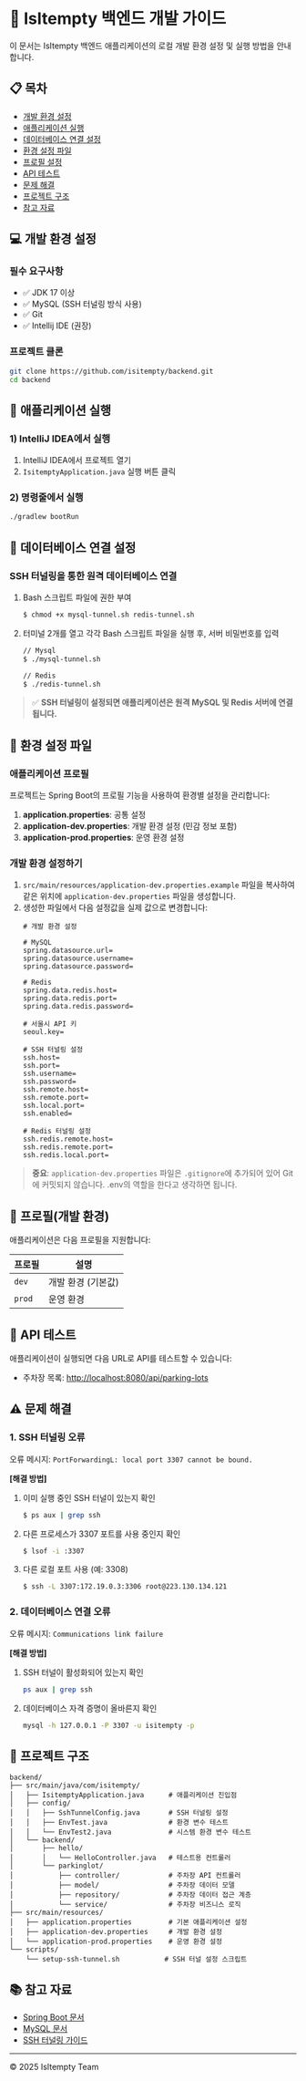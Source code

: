 # 🚗 IsItempty 백엔드 개발 가이드

이 문서는 IsItempty 백엔드 애플리케이션의 로컬 개발 환경 설정 및 실행 방법을 안내합니다.

## 📋 목차

- [개발 환경 설정](#개발-환경-설정)
- [애플리케이션 실행](#애플리케이션-실행)
- [데이터베이스 연결 설정](#데이터베이스-연결-설정)
- [환경 설정 파일](#환경-설정-파일)
- [프로필 설정](#프로필-설정)
- [API 테스트](#api-테스트)
- [문제 해결](#문제-해결)
- [프로젝트 구조](#프로젝트-구조)
- [참고 자료](#참고-자료)

## 💻 개발 환경 설정

### 필수 요구사항

- ✅ JDK 17 이상
- ✅ MySQL (SSH 터널링 방식 사용)
- ✅ Git
- ✅ Intellij IDE (권장)

### 프로젝트 클론

```bash
git clone https://github.com/isitempty/backend.git
cd backend
```

## 🚀 애플리케이션 실행

### 1) IntelliJ IDEA에서 실행

1. IntelliJ IDEA에서 프로젝트 열기
2. `IsitemptyApplication.java` 실행 버튼 클릭

### 2) 명령줄에서 실행

```bash
./gradlew bootRun
```

## 🔌 데이터베이스 연결 설정

### SSH 터널링을 통한 원격 데이터베이스 연결
1. Bash 스크립트 파일에 권한 부여
   ```bash
   $ chmod +x mysql-tunnel.sh redis-tunnel.sh
   ```

2. 터미널 2개를 열고 각각 Bash 스크립트 파일을 실행 후, 서버 비밀번호를 입력
   ```bash
   // Mysql
   $ ./mysql-tunnel.sh
   
   // Redis
   $ ./redis-tunnel.sh
   ```

> ✅ **SSH 터널링이 설정되면 애플리케이션은 원격 MySQL 및 Redis 서버에 연결됩니다.**

## 🔐 환경 설정 파일

### 애플리케이션 프로필

프로젝트는 Spring Boot의 프로필 기능을 사용하여 환경별 설정을 관리합니다:

1. **application.properties**: 공통 설정
2. **application-dev.properties**: 개발 환경 설정 (민감 정보 포함)
3. **application-prod.properties**: 운영 환경 설정

### 개발 환경 설정하기

1. `src/main/resources/application-dev.properties.example` 파일을 복사하여 같은 위치에 `application-dev.properties` 파일을 생성합니다.
2. 생성한 파일에서 다음 설정값을 실제 값으로 변경합니다:
   ```properties
   # 개발 환경 설정

   # MySQL
   spring.datasource.url=
   spring.datasource.username=
   spring.datasource.password=
   
   # Redis
   spring.data.redis.host=
   spring.data.redis.port=
   spring.data.redis.password=
   
   # 서울시 API 키
   seoul.key=
   
   # SSH 터널링 설정
   ssh.host=
   ssh.port=
   ssh.username=
   ssh.password=
   ssh.remote.host=
   ssh.remote.port=
   ssh.local.port=
   ssh.enabled=
   
   # Redis 터널링 설정
   ssh.redis.remote.host=
   ssh.redis.remote.port=
   ssh.redis.local.port=
   ```

> **중요**: `application-dev.properties` 파일은 `.gitignore`에 추가되어 있어 Git에 커밋되지 않습니다. .env의 역할을 한다고 생각하면 됩니다.

## 🔄 프로필(개발 환경)

애플리케이션은 다음 프로필을 지원합니다:

| 프로필 | 설명 |
|--------|------|
| `dev` | 개발 환경 (기본값) |
| `prod` | 운영 환경 |

## 🧪 API 테스트

애플리케이션이 실행되면 다음 URL로 API를 테스트할 수 있습니다:

- 주차장 목록: [http://localhost:8080/api/parking-lots](http://localhost:8080/api/parking-lots)

## ⚠️ 문제 해결

### 1. SSH 터널링 오류

오류 메시지: `PortForwardingL: local port 3307 cannot be bound.`

**[해결 방법]**

1. 이미 실행 중인 SSH 터널이 있는지 확인
   ```bash
   $ ps aux | grep ssh
   ```

2. 다른 프로세스가 3307 포트를 사용 중인지 확인
   ```bash
   $ lsof -i :3307
   ```

3. 다른 로컬 포트 사용 (예: 3308)
   ```bash
   $ ssh -L 3307:172.19.0.3:3306 root@223.130.134.121
   ```

### 2. 데이터베이스 연결 오류

오류 메시지: `Communications link failure`

**[해결 방법]**

1. SSH 터널이 활성화되어 있는지 확인
   ```bash
   ps aux | grep ssh
   ```

2. 데이터베이스 자격 증명이 올바른지 확인
   ```bash
   mysql -h 127.0.0.1 -P 3307 -u isitempty -p
   ```

## 📁 프로젝트 구조

```
backend/
├── src/main/java/com/isitempty/
│   ├── IsitemptyApplication.java      # 애플리케이션 진입점
│   ├── config/
│   │   ├── SshTunnelConfig.java       # SSH 터널링 설정
│   │   ├── EnvTest.java               # 환경 변수 테스트
│   │   └── EnvTest2.java              # 시스템 환경 변수 테스트
│   └── backend/
│       ├── hello/
│       │   └── HelloController.java   # 테스트용 컨트롤러
│       └── parkinglot/
│           ├── controller/            # 주차장 API 컨트롤러
│           ├── model/                 # 주차장 데이터 모델
│           ├── repository/            # 주차장 데이터 접근 계층
│           └── service/               # 주차장 비즈니스 로직
├── src/main/resources/
│   ├── application.properties         # 기본 애플리케이션 설정
│   ├── application-dev.properties     # 개발 환경 설정
│   └── application-prod.properties    # 운영 환경 설정
└── scripts/
    └── setup-ssh-tunnel.sh           # SSH 터널 설정 스크립트
```

## 📚 참고 자료

- [Spring Boot 문서](https://docs.spring.io/spring-boot/docs/current/reference/html/)
- [MySQL 문서](https://dev.mysql.com/doc/)
- [SSH 터널링 가이드](https://www.ssh.com/academy/ssh/tunneling)

---

© 2025 IsItempty Team